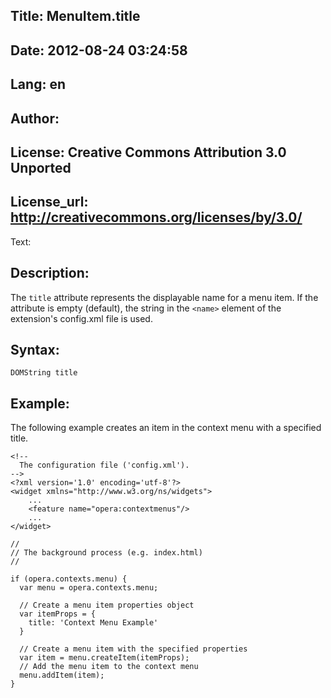 Title: MenuItem.title
----
Date: 2012-08-24 03:24:58
----
Lang: en
----
Author: 
----
License: Creative Commons Attribution 3.0 Unported
----
License_url: http://creativecommons.org/licenses/by/3.0/
----
Text:

<h2>Description:</h2>

<p>The <code>title</code> attribute represents the displayable name for a menu item. If the attribute is empty (default), the string in the <code>&lt;name&gt;</code> element of the extension&#39;s config.xml file is used.</p>

<h2>Syntax:</h2>

<p><code>DOMString title</code></p>

<h2>Example:</h2>

<p>The following example creates an item in the context menu with a specified title.</p>

<pre><code>&lt;!-- 
  The configuration file (&#39;config.xml&#39;).
--&gt;
&lt;?xml version=&#39;1.0&#39; encoding=&#39;utf-8&#39;?&gt;
&lt;widget xmlns=&quot;http://www.w3.org/ns/widgets&quot;&gt;
    ...
    &lt;feature name=&quot;opera:contextmenus&quot;/&gt;
    ...
&lt;/widget&gt;</code></pre>    

<pre><code>//
// The background process (e.g. index.html)
//

if (opera.contexts.menu) {
  var menu = opera.contexts.menu;
  
  // Create a menu item properties object
  var itemProps = {
    title: &#39;Context Menu Example&#39;
  }

  // Create a menu item with the specified properties
  var item = menu.createItem(itemProps);
  // Add the menu item to the context menu
  menu.addItem(item);
}</code></pre>
